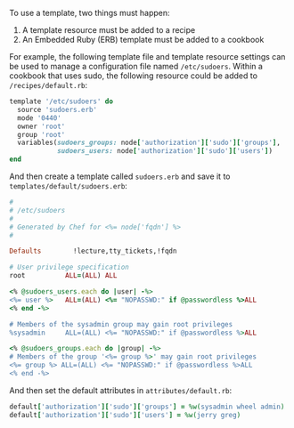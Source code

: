 To use a template, two things must happen:

1.  A template resource must be added to a recipe
2.  An Embedded Ruby (ERB) template must be added to a cookbook

For example, the following template file and template resource settings
can be used to manage a configuration file named `/etc/sudoers`. Within
a cookbook that uses sudo, the following resource could be added to
`/recipes/default.rb`:

```ruby
template '/etc/sudoers' do
  source 'sudoers.erb'
  mode '0440'
  owner 'root'
  group 'root'
  variables(sudoers_groups: node['authorization']['sudo']['groups'],
            sudoers_users: node['authorization']['sudo']['users'])
end
```

And then create a template called `sudoers.erb` and save it to
`templates/default/sudoers.erb`:

```ruby
#
# /etc/sudoers
#
# Generated by Chef for <%= node['fqdn'] %>
#

Defaults        !lecture,tty_tickets,!fqdn

# User privilege specification
root          ALL=(ALL) ALL

<% @sudoers_users.each do |user| -%>
<%= user %>   ALL=(ALL) <%= "NOPASSWD:" if @passwordless %>ALL
<% end -%>

# Members of the sysadmin group may gain root privileges
%sysadmin     ALL=(ALL) <%= "NOPASSWD:" if @passwordless %>ALL

<% @sudoers_groups.each do |group| -%>
# Members of the group '<%= group %>' may gain root privileges
<%= group %> ALL=(ALL) <%= "NOPASSWD:" if @passwordless %>ALL
<% end -%>
```

And then set the default attributes in `attributes/default.rb`:

```ruby
default['authorization']['sudo']['groups'] = %w(sysadmin wheel admin)
default['authorization']['sudo']['users'] = %w(jerry greg)
```
